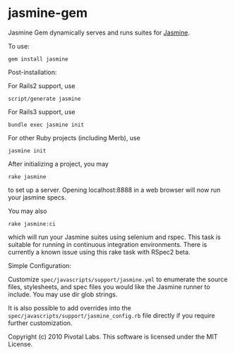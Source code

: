 jasmine-gem
============

Jasmine Gem dynamically serves and runs suites for [Jasmine](http://github.com/pivotal/jasmine).

To use:

`gem install jasmine`

Post-installation:

For Rails2 support, use

`script/generate jasmine`

For Rails3 support, use

`bundle exec jasmine init`

For other Ruby projects (including Merb), use

`jasmine init`

After initializing a project, you may

`rake jasmine`

to set up a server. Opening localhost:8888 in a web browser will now run your jasmine specs.

You may also

`rake jasmine:ci`

which will run your Jasmine suites using selenium and rspec. This task is suitable for running in continuous integration environments.  There is currently a known issue using this rake task with RSpec2 beta.

Simple Configuration:

Customize `spec/javascripts/support/jasmine.yml` to enumerate the source files, stylesheets, and spec files you would like the Jasmine runner to include.
You may use dir glob strings.

It is also possible to add overrides into the `spec/javascripts/support/jasmine_config.rb` file directly if you require further customization.

Copyright (c) 2010 Pivotal Labs. This software is licensed under the MIT License.
